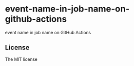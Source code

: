 # event-name-in-job-name-on-github-actions

event name in job name on GitHub Actions

## License

The MIT license
